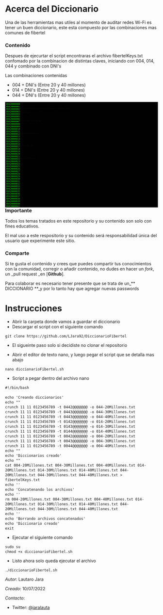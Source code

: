 # Acerca del Diccionario 

Una de las herramientas mas utiles al momento de auditar redes Wi-Fi es tener un buen diccionario, este esta compuesto por las combinaciones mas comunes de fibertel 

### Contenido

Despues de ejecurtar el script encontraras el archivo fibertelKeys.txt confomado por la combinacion de distintas claves, iniciando con 004, 014, 044 y combinado con DNI's 

Las combinaciones contenidas
* 004 + DNI's (Entre 20 y 40 millones)
* 014 + DNI's (Entre 20 y 40 millones)
* 044 + DNI's (Entre 20 y 40 millones)

<img style="float:left" alt="netspy logo" src="https://raw.githubusercontent.com/LJara92/DiccionarioFibertel/main/Keys.png">

### Importante

Todos los temas tratados en este repositorio y su contenido son solo con fines educativos. 

El  mal  uso a este respositorio y su contenido será responsabilidad única del usuario que experimente este sitio.

### Comparte

Si te gusta el contenido y crees que puedes compartir tus conocimientos con la comunidad, corregir o añadir contenido, no dudes en hacer un _fork_, un \_pull request \_en [**Github**].

Para colaborar es necesario tener presente que se trata de un\_** DICCIONARIO **\_y por lo tanto hay que agregar nuevas passwords

# Instrucciones

* Abrir la carpeta donde vamos a guardar el diccionario
* Descargar el script con el siguiente comando 

```
git clone https://github.com/LJara92/DiccionarioFibertel
```
* El sigueinte paso solo si decidiste no clonar el repositorio

* Abrir el editor de texto nano, y luego pegar el script que se detalla mas abajo

```
nano diccionarioFibertel.sh
```

* Script a pegar dentro del archivo nano

```
#!/bin/bash

echo 'Creando diccionarios'
echo ""
crunch 11 11 0123456789 -t 0442@@@@@@@ -o 044-20Millones.txt
crunch 11 11 0123456789 -t 0443@@@@@@@ -o 044-30Millones.txt
crunch 11 11 0123456789 -t 0443@@@@@@@ -o 044-40Millones.txt
crunch 11 11 0123456789 -t 0142@@@@@@@ -o 014-20Millones.txt
crunch 11 11 0123456789 -t 0143@@@@@@@ -o 014-30Millones.txt
crunch 11 11 0123456789 -t 0144@@@@@@@ -o 014-40Millones.txt
crunch 11 11 0123456789 -t 0042@@@@@@@ -o 004-20Millones.txt
crunch 11 11 0123456789 -t 0043@@@@@@@ -o 004-30Millones.txt
crunch 11 11 0123456789 -t 0044@@@@@@@ -o 004-40Millones.txt
echo ""
echo 'Diccionarios creado'
echo ""
cat 004-20Millones.txt 004-30Millones.txt 004-40Millones.txt 014-20Millones.txt 014-30Millones.txt 014-40Millones.txt 044-20Millones.txt 044-30Millones.txt 044-40Millones.txt > fibertelKeys.txt
echo ''
echo 'Concatenando los archivos'
echo ''
rm 004-20Millones.txt 004-30Millones.txt 004-40Millones.txt 014-20Millones.txt 014-30Millones.txt 014-40Millones.txt 044-20Millones.txt 044-30Millones.txt 044-40Millones.txt
echo ''
echo 'Borrando archivos concatenados'
echo 'Diccionario creado'
exit
```

* Ejecutar el siguiente comando 

```
sudo su
chmod +x diccionarioFibertel.sh
```

* Listo ahora solo queda ejecutar el archivo
```
./diccionarioFibertel.sh
```


*Autor*: Lautaro Jara

*Creado*: 10/07/2022

*Contacto*:

- Twitter: [@jaralauta](https://twitter.com/jaralauta)

